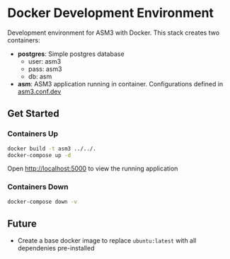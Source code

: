 # Docker Development Environment

Development environment for ASM3 with Docker. This stack creates two containers:

- **postgres**: Simple postgres database
  - user: asm3
  - pass: asm3
  - db: asm
- **asm**: ASM3 application running in container. Configurations defined in [asm3.conf.dev](./asm3.conf.dev)

## Get Started

### Containers Up

```bash
docker build -t asm3 ../../.
docker-compose up -d
```

Open [http://localhost:5000](http://localhost:5000) to view the running application

### Containers Down

```bash
docker-compose down -v
```

## Future

- Create a base docker image to replace `ubuntu:latest` with all dependenies pre-installed
